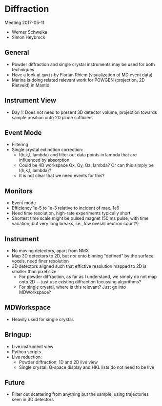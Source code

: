 # Diffraction

Meeting 2017-05-11
- Werner Schweika
- Simon Heybrock

## General

- Powder diffraction and single crystal instruments may be used for both techniques
- Have a look at `qevis` by Florian Rhiem (visualization of MD event data)
- Marina is doing related relevant work for POWGEN (projection, 2D Rietveld) in Mantid

## Instrument View

- Day 1: Does not need to present 3D detector volume, projection towards sample position onto 2D plane sufficient

## Event Mode

- Filtering
- Single crystal extinction correction:
  - I(h,k,l, lambda) and filter out data points in lambda that are influenced by absorption
  - Could be 4D workspace Qx, Qy, Qz, lambda? Or can this simply be I(h,k,l, lambda)?
  - It is not clear that we need events for this?
  
## Monitors

- Event mode
- Efficiency 1e-5 to 1e-3 relative to incident of max. 1e9
- Need time resolution, high-rate experiments typically short
- Shortest time scale might be pulsed magnet (50 ms pulse, with time variation, but very long breaks, i.e., low overall neutron count?)
  
## Instrument

- No moving detectors, apart from NMX
- Map 3D detectors to 2D, but *not* onto binning "defined" by the surface voxels, need finer resolution
- 3D detectors aligned such that effictive resolution mapped to 2D is smaller than pixel size
  - For powder diffraction, as far as I understand, we simply do not map onto 2D -- just use existing diffraction focussing algorithms?
  - For single crystal, where is this relevant? Just go into MDWorkspace?

## MDWorkspace

- Heavily used for single crystal.

## Bringup:

- Live instrument view
- Python scripts
- Live reduction:
  - Powder diffraction: 1D and 2D live view
  - Single crystal: Q-space display and HKL lists do not need to be live
    
## Future

- Filter out scattering from anything but the sample, using trajectories seen in 3D detectors
